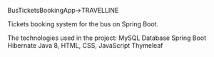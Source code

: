 BusTicketsBookingApp->TRAVELLINE

Tickets booking system for the bus on Spring Boot.

The technologies used in the project: 
MySQL Database
Spring Boot
Hibernate
Java 8, 
HTML,
CSS,
JavaScript
Thymeleaf 
